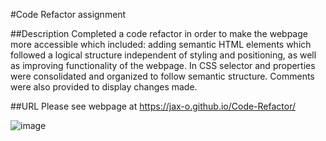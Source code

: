 #Code Refactor assignment

##Description
Completed a code refactor in order to make the webpage more accessible which included: adding semantic HTML elements
 which followed a logical structure independent of styling and positioning, as well as improving functionality of the webpage. 
 In CSS selector and properties were consolidated and organized to follow semantic structure. Comments were also provided
to display changes made.

##URL
Please see webpage at https://jax-o.github.io/Code-Refactor/

![image](https://user-images.githubusercontent.com/88553985/130858720-5cc158f7-d208-482e-9393-3e3382666265.png)